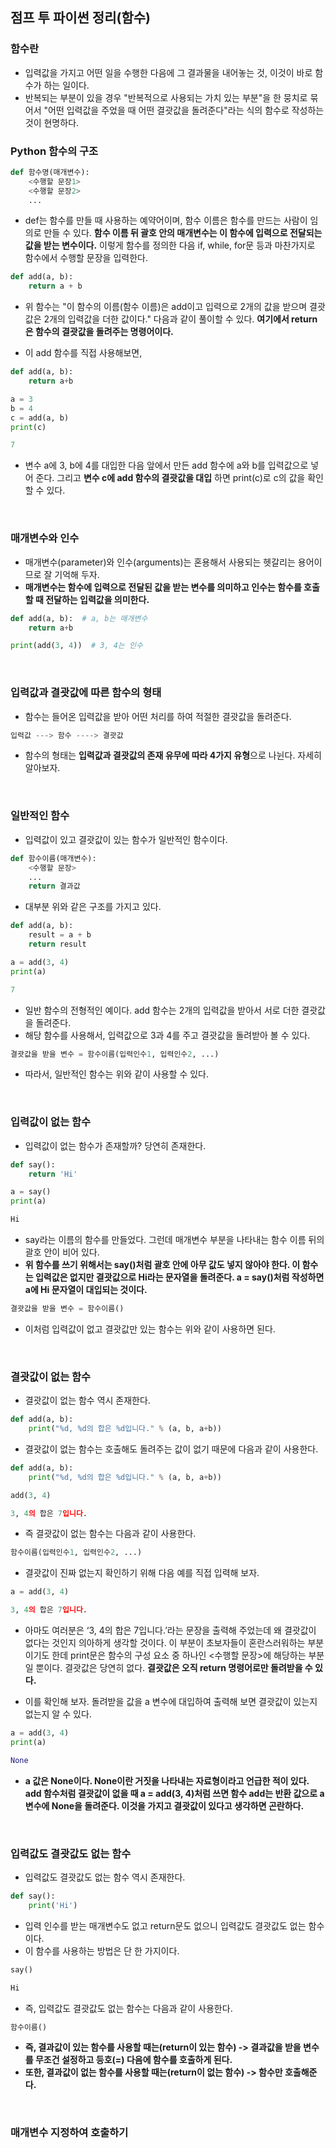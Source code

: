 ## 점프 투 파이썬 정리(함수)

### 함수란
- 입력값을 가지고 어떤 일을 수행한 다음에 그 결과물을 내어놓는 것, 이것이 바로 함수가 하는 일이다.
- 반복되는 부분이 있을 경우 "반복적으로 사용되는 가치 있는 부분"을 한 뭉치로 묶어서 "어떤 입력값을 주었을 때 어떤 결괏값을 돌려준다"라는 식의 함수로 작성하는 것이 현명하다.

### Python 함수의 구조

```python
def 함수명(매개변수):
    <수행할 문장1>
    <수행할 문장2>
    ...
```

- def는 함수를 만들 때 사용하는 예약어이며, 함수 이름은 함수를 만드는 사람이 임의로 만들 수 있다. **함수 이름 뒤 괄호 안의 매개변수는 이 함수에 입력으로 전달되는 값을 받는 변수이다.** 이렇게 함수를 정의한 다음 if, while, for문 등과 마찬가지로 함수에서 수행할 문장을 입력한다.

```python
def add(a, b): 
    return a + b
```

- 위 함수는 "이 함수의 이름(함수 이름)은 add이고 입력으로 2개의 값을 받으며 결괏값은 2개의 입력값을 더한 값이다." 다음과 같이 풀이할 수 있다. **여기에서 return은 함수의 결괏값을 돌려주는 명령어이다.**

- 이 add 함수를 직접 사용해보면,

```python
def add(a, b):
    return a+b

a = 3
b = 4
c = add(a, b)
print(c)

7
```

- 변수 a에 3, b에 4를 대입한 다음 앞에서 만든 add 함수에 a와 b를 입력값으로 넣어 준다. 그리고 **변수 c에 add 함수의 결괏값을 대입** 하면 print(c)로 c의 값을 확인할 수 있다.

<br>

### 매개변수와 인수
- 매개변수(parameter)와 인수(arguments)는 혼용해서 사용되는 헷갈리는 용어이므로 잘 기억해 두자.
- **매개변수는 함수에 입력으로 전달된 값을 받는 변수를 의미하고 인수는 함수를 호출할 때 전달하는 입력값을 의미한다.**

```python
def add(a, b):  # a, b는 매개변수
    return a+b

print(add(3, 4))  # 3, 4는 인수
```


<br>

### 입력값과 결괏값에 따른 함수의 형태
- 함수는 들어온 입력값을 받아 어떤 처리를 하여 적절한 결괏값을 돌려준다.

```python
입력값 ---> 함수 ----> 결괏값
```

- 함수의 형태는 **입력값과 결괏값의 존재 유무에 따라 4가지 유형**으로 나뉜다. 자세히 알아보자.

<br>

### 일반적인 함수
- 입력값이 있고 결괏값이 있는 함수가 일반적인 함수이다.

```python
def 함수이름(매개변수):
    <수행할 문장>
    ...
    return 결과값
```

- 대부분 위와 같은 구조를 가지고 있다.

```python
def add(a, b): 
    result = a + b 
    return result

a = add(3, 4)
print(a)

7
```

- 일반 함수의 전형적인 예이다. add 함수는 2개의 입력값을 받아서 서로 더한 결괏값을 돌려준다.
- 해당 함수를 사용해서, 입력값으로 3과 4를 주고 결괏값을 돌려받아 볼 수 있다.

```python
결괏값을 받을 변수 = 함수이름(입력인수1, 입력인수2, ...)
```

- 따라서, 일반적인 함수는 위와 같이 사용할 수 있다.

<br>

### 입력값이 없는 함수
- 입력값이 없는 함수가 존재할까? 당연히 존재한다.

```python
def say(): 
    return 'Hi' 

a = say()
print(a)

Hi
```

- say라는 이름의 함수를 만들었다. 그런데 매개변수 부분을 나타내는 함수 이름 뒤의 괄호 안이 비어 있다.
- **위 함수를 쓰기 위해서는 say()처럼 괄호 안에 아무 값도 넣지 않아야 한다. 이 함수는 입력값은 없지만 결괏값으로 Hi라는 문자열을 돌려준다. a = say()처럼 작성하면 a에 Hi 문자열이 대입되는 것이다.**

```python
결괏값을 받을 변수 = 함수이름()
```

- 이처럼 입력값이 없고 결괏값만 있는 함수는 위와 같이 사용하면 된다.

<br>

### 결괏값이 없는 함수
- 결괏값이 없는 함수 역시 존재한다.

```python
def add(a, b): 
    print("%d, %d의 합은 %d입니다." % (a, b, a+b))
```

- 결괏값이 없는 함수는 호출해도 돌려주는 값이 없기 때문에 다음과 같이 사용한다.

```python
def add(a, b): 
    print("%d, %d의 합은 %d입니다." % (a, b, a+b))

add(3, 4)

3, 4의 합은 7입니다.
```

- 즉 결괏값이 없는 함수는 다음과 같이 사용한다.

```python
함수이름(입력인수1, 입력인수2, ...)
```

- 결괏값이 진짜 없는지 확인하기 위해 다음 예를 직접 입력해 보자.

```python
a = add(3, 4)

3, 4의 합은 7입니다.
```

- 아마도 여러분은 ‘3, 4의 합은 7입니다.’라는 문장을 출력해 주었는데 왜 결괏값이 없다는 것인지 의아하게 생각할 것이다. 이 부분이 초보자들이 혼란스러워하는 부분이기도 한데 print문은 함수의 구성 요소 중 하나인 <수행할 문장>에 해당하는 부분일 뿐이다. 결괏값은 당연히 없다. **결괏값은 오직 return 명령어로만 돌려받을 수 있다.**

- 이를 확인해 보자. 돌려받을 값을 a 변수에 대입하여 출력해 보면 결괏값이 있는지 없는지 알 수 있다.

```python
a = add(3, 4)
print(a)

None
```

- **a 값은 None이다. None이란 거짓을 나타내는 자료형이라고 언급한 적이 있다. add 함수처럼 결괏값이 없을 때 a = add(3, 4)처럼 쓰면 함수 add는 반환 값으로 a 변수에 None을 돌려준다. 이것을 가지고 결괏값이 있다고 생각하면 곤란하다.**

<br>

### 입력값도 결괏값도 없는 함수
- 입력값도 결괏값도 없는 함수 역시 존재한다.

```python
def say(): 
    print('Hi')
```

- 입력 인수를 받는 매개변수도 없고 return문도 없으니 입력값도 결괏값도 없는 함수이다.
- 이 함수를 사용하는 방법은 단 한 가지이다.

```python
say()

Hi
```

- 즉, 입력값도 결괏값도 없는 함수는 다음과 같이 사용한다.

```python
함수이름()
```

- **즉, 결과값이 있는 함수를 사용할 때는(return이 있는 함수) -> 결과값을 받을 변수를 무조건 설정하고 등호(=) 다음에 함수를 호출하게 된다.**
- **또한, 결과값이 없는 함수를 사용할 때는(return이 없는 함수) -> 함수만 호출해준다.**


<br>

### 매개변수 지정하여 호출하기





